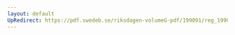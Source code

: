 ```yaml
---
layout: default
UpRedirect: https://pdf.swedeb.se/riksdagen-volumeG-pdf/199091/reg_199091/reg_199091_0259.pdf
---
```

